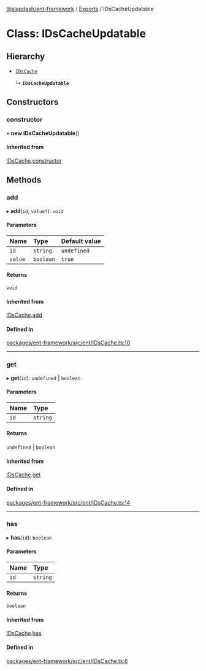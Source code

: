 [@slapdash/ent-framework](../README.md) / [Exports](../modules.md) / IDsCacheUpdatable

# Class: IDsCacheUpdatable

## Hierarchy

- [`IDsCache`](IDsCache.md)

  ↳ **`IDsCacheUpdatable`**

## Constructors

### constructor

• **new IDsCacheUpdatable**()

#### Inherited from

[IDsCache](IDsCache.md).[constructor](IDsCache.md#constructor)

## Methods

### add

▸ **add**(`id`, `value?`): `void`

#### Parameters

| Name | Type | Default value |
| :------ | :------ | :------ |
| `id` | `string` | `undefined` |
| `value` | `boolean` | `true` |

#### Returns

`void`

#### Inherited from

[IDsCache](IDsCache.md).[add](IDsCache.md#add)

#### Defined in

[packages/ent-framework/src/ent/IDsCache.ts:10](https://github.com/time-loop/slapdash/blob/master/packages/ent-framework/src/ent/IDsCache.ts#L10)

___

### get

▸ **get**(`id`): `undefined` \| `boolean`

#### Parameters

| Name | Type |
| :------ | :------ |
| `id` | `string` |

#### Returns

`undefined` \| `boolean`

#### Inherited from

[IDsCache](IDsCache.md).[get](IDsCache.md#get)

#### Defined in

[packages/ent-framework/src/ent/IDsCache.ts:14](https://github.com/time-loop/slapdash/blob/master/packages/ent-framework/src/ent/IDsCache.ts#L14)

___

### has

▸ **has**(`id`): `boolean`

#### Parameters

| Name | Type |
| :------ | :------ |
| `id` | `string` |

#### Returns

`boolean`

#### Inherited from

[IDsCache](IDsCache.md).[has](IDsCache.md#has)

#### Defined in

[packages/ent-framework/src/ent/IDsCache.ts:6](https://github.com/time-loop/slapdash/blob/master/packages/ent-framework/src/ent/IDsCache.ts#L6)
